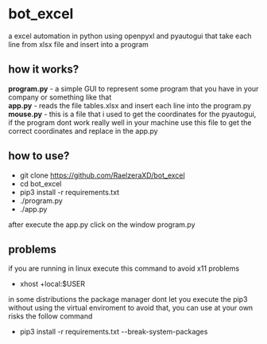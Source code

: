 # bot_excel
a excel automation in python using openpyxl and pyautogui that take each line from xlsx file and insert into a program

## how it works?
**program.py** - a simple GUI to represent some program that you have in your company or something like that<br/>
**app.py** - reads the file tables.xlsx and insert each line into the program.py<br/>
**mouse.py** - this is a file that i used to get the coordinates for the pyautogui, if the program dont work really well in your machine use this file to get the correct coordinates and replace in the app.py

## how to use?
* git clone https://github.com/RaelzeraXD/bot_excel
* cd bot_excel
* pip3 install -r requirements.txt
* ./program.py
* ./app.py

after execute the app.py click on the window program.py 

## problems
if you are running in linux execute this command to avoid x11 problems
* xhost +local:$USER

in some distributions the package manager dont let you execute the pip3 without using the virtual enviroment to avoid that, you can use at your own risks the follow command
* pip3 install -r requirements.txt --break-system-packages
